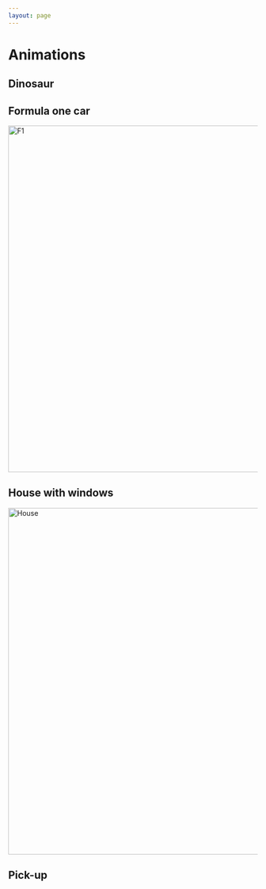 ```yaml
---
layout: page
---
```


# Animations 

## Dinosaur 

## Formula one car

<img src="https://github.com/colossaldinosaur/colossaldinosaur.github.io/blob/main/gifs/f1.gif?raw=true" alt="F1" width="700"/>

## House with windows

<img src="https://github.com/colossaldinosaur/colossaldinosaur.github.io/blob/main/gifs/house.gif?raw=true" alt="House" width="700"/>

## Pick-up
